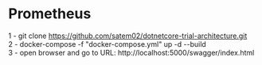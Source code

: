 # Prometheus

1 - git clone https://github.com/satem02/dotnetcore-trial-architecture.git   
2 - docker-compose -f "docker-compose.yml" up -d --build   
3 - open browser and go to URL: http://localhost:5000/swagger/index.html
